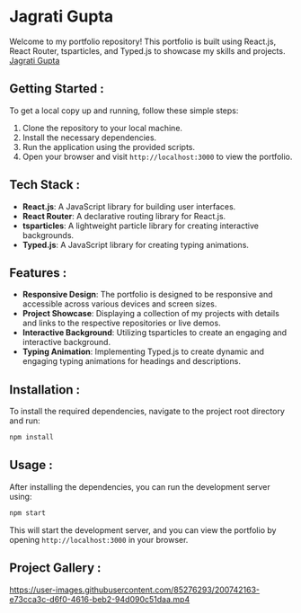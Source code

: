 # Jagrati Gupta

Welcome to my portfolio repository! This portfolio is built using React.js, React Router, tsparticles, and Typed.js to showcase my skills and projects.
 [Jagrati Gupta](https://jagrati1213.github.io/react-portfolio/)
 
## Getting Started :

To get a local copy up and running, follow these simple steps:

1. Clone the repository to your local machine.
2. Install the necessary dependencies.
3. Run the application using the provided scripts.
4. Open your browser and visit `http://localhost:3000` to view the portfolio.

## Tech Stack :

- **React.js**: A JavaScript library for building user interfaces.
- **React Router**: A declarative routing library for React.js.
- **tsparticles**: A lightweight particle library for creating interactive backgrounds.
- **Typed.js**: A JavaScript library for creating typing animations.

## Features :

- **Responsive Design**: The portfolio is designed to be responsive and accessible across various devices and screen sizes.
- **Project Showcase**: Displaying a collection of my projects with details and links to the respective repositories or live demos.
- **Interactive Background**: Utilizing tsparticles to create an engaging and interactive background.
- **Typing Animation**: Implementing Typed.js to create dynamic and engaging typing animations for headings and descriptions.

## Installation :

To install the required dependencies, navigate to the project root directory and run:

```bash
npm install
```

## Usage :

After installing the dependencies, you can run the development server using:

```bash
npm start
```

This will start the development server, and you can view the portfolio by opening `http://localhost:3000` in your browser.
## Project Gallery :
https://user-images.githubusercontent.com/85276293/200742163-e73cca3c-d6f0-4616-beb2-94d090c51daa.mp4

